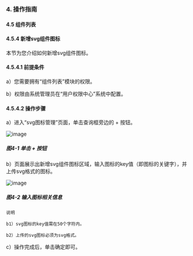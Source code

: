 ### 4. 操作指南

#### 4.5 组件列表

#### 4.5.4 新增svg组件图标

本节为您介绍如何新增svg组件图标。

#### 4.5.4.1 前提条件

a）您需要拥有“组件列表”模块的权限。

b）权限由系统管理员在“用户权限中心”系统中配置。

#### 4.5.4.2 操作步骤

a）进入“svg图标管理”页面，单击查询框旁边的 + 按钮。

![image](https://user-images.githubusercontent.com/79617492/196908639-6f5f6165-266f-48d8-b82d-1d0c799a8e16.png)

##### 图4-1 单击 + 按钮

b）页面展示出新增svg组件图标区域，输入图标的key值（即图标的关键字），并上传svg格式的图标。

![image](https://user-images.githubusercontent.com/79617492/196908678-80d2da5d-6699-4b6d-9eb9-10e56da37421.png)

##### 图4-2 输入图标相关信息

```
说明

b1）svg图标的key值需在50个字符内。

b2）上传的svg图标必须为svg格式。
```

c）操作完成后，单击确定即可。

